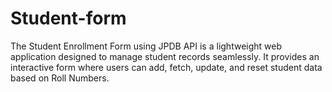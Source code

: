 # Student-form
The Student Enrollment Form using JPDB API is a lightweight web application designed to manage student records seamlessly. It provides an interactive form where users can add, fetch, update, and reset student data based on Roll Numbers.
